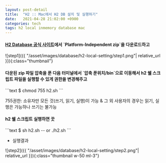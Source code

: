 ```yaml
---
layout: post-detail
title:  "H2 :: Mac에서 H2 DB 설치 및 실행하기"
date:   2021-04-28 21:02:00 +0900
categories: tech
tags: h2 local inmemory database mac 
---
```


<div markdown="1" class="stepper text">
<h4 markdown="1" data-step="1" class="title">
    <a href="http://www.h2database.com/html/download.html" target="_blank">H2 Database 공식 사이트</a>에서 `Platform-Independent zip`을 다운로드하고
</h4>
![step1]({{ "/asset/images/database/h2-local-setting/step1.png"| relative_url }}){:class="thumbnail"}
</div>


<div markdown="1" class="stepper text mt-3">
<h4 markdown="1" data-step="2" class="title">
    다운된 zip 파일 압축을 푼 다음 터미널에서 `압축 푼위치/bin`으로 이동해서 h2 쉘 스크립트 파일을 실행할 수 있게 권한을 변경해주고
</h4>
```text
    $ chmod 755 h2.sh
```
<p class="info">755권한: 소유자만 모든 것(쓰기, 읽기, 실행)이 가능 & 그 외 사용자의 경우는 읽기, 실행은 가능하나 쓰기는 불가능</p>
</div>


<div markdown="1" class="stepper text mt-3">
<h4 markdown="1" data-step="3" class="title">
    h2 쉘 스크립트 실행하면 끗
</h4>
```text
    $ sh h2.sh -- or  ./h2.sh
```

- 실행결과

![step2]({{ "/asset/images/database/h2-local-setting/step2.png"| relative_url }}){:class="thumbnail w-50 ml-3"}

</div>







